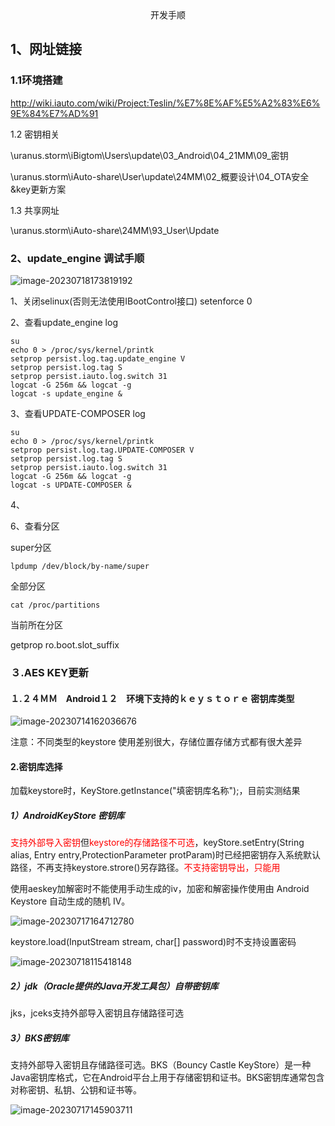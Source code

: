 <center>开发手顺</center>

## 1、网址链接

### 1.1环境搭建

http://wiki.iauto.com/wiki/Project:Teslin/%E7%8E%AF%E5%A2%83%E6%9E%84%E7%AD%91

1.2 密钥相关

\\uranus.storm\iBigtom\Users\update\03_Android\04_21MM\09_密钥

\\uranus.storm\iAuto-share\User\update\24MM\02_概要设计\04_OTA安全&key更新方案

1.3 共享网址

\\uranus.storm\iAuto-share\24MM\93_User\Update



### 2、update_engine 调试手顺

![image-20230718173819192](C:\Users\jiangzhuangzhuang\study\study\24MM\开发手顺.assets\image-20230718173819192.png)



1、关闭selinux(否则无法使用IBootControl接口)
    setenforce 0

2、查看update_engine log

```
su
echo 0 > /proc/sys/kernel/printk
setprop persist.log.tag.update_engine V
setprop persist.log.tag S
setprop persist.iauto.log.switch 31
logcat -G 256m && logcat -g
logcat -s update_engine &
```

3、查看UPDATE-COMPOSER log

```
su
echo 0 > /proc/sys/kernel/printk
setprop persist.log.tag.UPDATE-COMPOSER V
setprop persist.log.tag S
setprop persist.iauto.log.switch 31
logcat -G 256m && logcat -g
logcat -s UPDATE-COMPOSER &
```

4、



6、查看分区

super分区

```
lpdump /dev/block/by-name/super
```

 

全部分区

```shell
cat /proc/partitions
```



当前所在分区

 getprop ro.boot.slot_suffix





### ３.AES KEY更新　

#### １.２４ＭＭ　Android１２　环境下支持的ｋｅｙｓｔｏｒｅ 密钥库类型

![image-20230714162036676](C:\Users\jiangzhuangzhuang\study\study\24MM\开发手顺.assets\image-20230714162036676.png)

注意：不同类型的keystore 使用差别很大，存储位置存储方式都有很大差异

#### 2.密钥库选择

加载keystore时，KeyStore.getInstance("填密钥库名称");，目前实测结果

##### 1）AndroidKeyStore 密钥库

<font color='red'>支持外部导入密钥</font>但<font color='red'>keystore的存储路径不可选</font>，keyStore.setEntry(String alias, Entry entry,ProtectionParameter protParam)时已经把密钥存入系统默认路径，不再支持keystore.strore()另存路径。<font color='red'>不支持密钥导出，只能用</font>

使用aeskey加解密时不能使用手动生成的iv，加密和解密操作使用由 Android Keystore 自动生成的随机 IV。

![image-20230717164712780](C:\Users\jiangzhuangzhuang\study\study\24MM\开发手顺.assets\image-20230717164712780.png)

keystore.load(InputStream stream, char[] password)时不支持设置密码

![image-20230718115418148](C:\Users\jiangzhuangzhuang\study\study\24MM\开发手顺.assets\image-20230718115418148.png)

##### 2）jdk（Oracle提供的Java开发工具包）自带密钥库

jks，jceks支持外部导入密钥且存储路径可选

##### 3）BKS密钥库

支持外部导入密钥且存储路径可选。BKS（Bouncy Castle KeyStore）是一种Java密钥库格式，它在Android平台上用于存储密钥和证书。BKS密钥库通常包含对称密钥、私钥、公钥和证书等。

![image-20230717145903711](C:\Users\jiangzhuangzhuang\study\study\24MM\开发手顺.assets\image-20230717145903711.png)